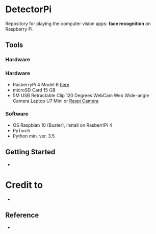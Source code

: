 # DetectorPi
Repository for playing the computer vision apps: **face recognition** on Raspberry Pi. 

## Tools

### Hardware
### Hardware
+ RasberryPi 4 Model B [here](https://www.raspberrypi.org/products/raspberry-pi-4-model-b/)
+ microSD Card 15 GB
+ 5M USB Retractable Clip 120 Degrees WebCam Web Wide-angle Camera Laptop U7 Mini or [Raspi Camera](https://www.raspberrypi.org/documentation/hardware/camera/)

### Software
+ OS Raspbian 10 (Buster), install on RasberriPi 4
+ PyTorch
+ Python min. ver. 3.5

## Getting Started
+ 

# Credit to
+ 

## Reference
+ 
